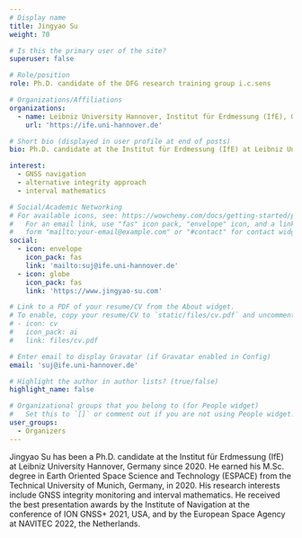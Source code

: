 ```yaml
---
# Display name
title: Jingyao Su
weight: 70

# Is this the primary user of the site?
superuser: false

# Role/position
role: Ph.D. candidate of the DFG research training group i.c.sens

# Organizations/Affiliations
organizations:
  - name: Leibniz University Hannover, Institut für Erdmessung (IfE), Germany
    url: 'https://ife.uni-hannover.de'

# Short bio (displayed in user profile at end of posts)
bio: Ph.D. candidate at the Institut für Erdmessung (IfE) at Leibniz University Hannover, Germany

interest:
  - GNSS navigation
  - alternative integrity approach
  - interval mathematics

# Social/Academic Networking
# For available icons, see: https://wowchemy.com/docs/getting-started/page-builder/#icons
#   For an email link, use "fas" icon pack, "envelope" icon, and a link in the
#   form "mailto:your-email@example.com" or "#contact" for contact widget.
social:
  - icon: envelope
    icon_pack: fas
    link: 'mailto:suj@ife.uni-hannover.de'
  - icon: globe
    icon_pack: fas
    link: 'https://www.jingyao-su.com'

# Link to a PDF of your resume/CV from the About widget.
# To enable, copy your resume/CV to `static/files/cv.pdf` and uncomment the lines below.
# - icon: cv
#   icon_pack: ai
#   link: files/cv.pdf

# Enter email to display Gravatar (if Gravatar enabled in Config)
email: 'suj@ife.uni-hannover.de'

# Highlight the author in author lists? (true/false)
highlight_name: false

# Organizational groups that you belong to (for People widget)
#   Set this to `[]` or comment out if you are not using People widget.
user_groups:
  - Organizers
---
```


Jingyao Su has been a Ph.D. candidate at the Institut für Erdmessung (IfE) at Leibniz University Hannover, Germany since 2020. He earned his M.Sc. degree in Earth Oriented Space Science and Technology (ESPACE) from the Technical University of Munich, Germany, in 2020. His research interests include GNSS integrity monitoring and interval mathematics. He received the best presentation awards by the Institute of Navigation at the conference of ION GNSS+ 2021, USA, and by the European Space Agency at NAVITEC 2022, the Netherlands.
